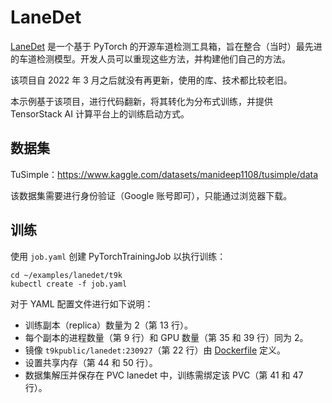 # LaneDet

[LaneDet](https://github.com/Turoad/lanedet) 是一个基于 PyTorch 的开源车道检测工具箱，旨在整合（当时）最先进的车道检测模型。开发人员可以重现这些方法，并构建他们自己的方法。

该项目自 2022 年 3 月之后就没有再更新，使用的库、技术都比较老旧。

本示例基于该项目，进行代码翻新，将其转化为分布式训练，并提供 TensorStack AI 计算平台上的训练启动方式。

## 数据集

TuSimple：https://www.kaggle.com/datasets/manideep1108/tusimple/data

该数据集需要进行身份验证（Google 账号即可），只能通过浏览器下载。

## 训练

使用 `job.yaml` 创建 PyTorchTrainingJob 以执行训练：

```shell
cd ~/examples/lanedet/t9k
kubectl create -f job.yaml
```

对于 YAML 配置文件进行如下说明：

* 训练副本（replica）数量为 2（第 13 行）。
* 每个副本的进程数量（第 9 行）和 GPU 数量（第 35 和 39 行）同为 2。
* 镜像 `t9kpublic/lanedet:230927`（第 22 行）由 [Dockerfile](./docker/Dockerfile) 定义。
* 设置共享内存（第 44 和 50 行）。
* 数据集解压并保存在 PVC lanedet 中，训练需绑定该 PVC（第 41 和 47 行）。
